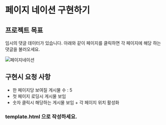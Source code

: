 
# 페이지 네이션 구현하기


## 프로젝트 목표
임시의 댓글 데이터가 있습니다.
아래와 같이 페이지를 클릭하면 각 페이지에 해당 하는 댓글을 불러오세요.

![페이지네이션](https://user-images.githubusercontent.com/12206933/103061321-5d9c7600-45ee-11eb-99dc-1944a5981740.gif)



## 구현시 요청 사항
- 한 페이지당 보여질 게시물 수 : 5
- 첫 페이지 로딩시 게시물 보임
- 숫자 클릭시 해당하는 게시물 보임 + 각 페이지 위치 활성화

### template.html 으로 작성하세요.